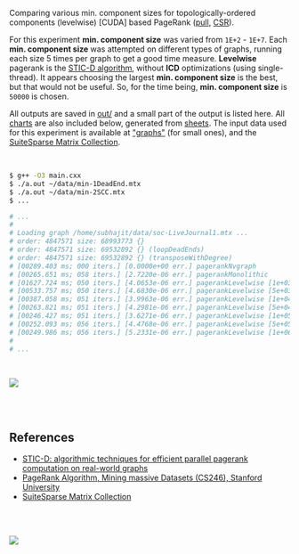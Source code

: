 Comparing various min. component sizes for topologically-ordered components
(levelwise) [CUDA] based PageRank ([pull], [CSR]).

For this experiment **min. component size** was varied from `1E+2` - `1E+7`.
Each **min. component size** was attempted on different types of graphs,
running each size 5 times per graph to get a good time measure. **Levelwise**
pagerank is the [STIC-D algorithm], without **ICD** optimizations (using
single-thread). It appears choosing the largest **min. component size**
is the best, but that would not be useful. So, for the time being,
**min. component size** is `50000` is chosen.

All outputs are saved in [out/](out/) and a small part of the output is listed
here. All [charts] are also included below, generated from [sheets]. The input
data used for this experiment is available at ["graphs"] (for small ones), and
the [SuiteSparse Matrix Collection].

<br>

```bash
$ g++ -O3 main.cxx
$ ./a.out ~/data/min-1DeadEnd.mtx
$ ./a.out ~/data/min-2SCC.mtx
$ ...

# ...
#
# Loading graph /home/subhajit/data/soc-LiveJournal1.mtx ...
# order: 4847571 size: 68993773 {}
# order: 4847571 size: 69532892 {} (loopDeadEnds)
# order: 4847571 size: 69532892 {} (transposeWithDegree)
# [00289.403 ms; 000 iters.] [0.0000e+00 err.] pagerankNvgraph
# [00265.651 ms; 058 iters.] [2.7220e-06 err.] pagerankMonolithic
# [01627.724 ms; 050 iters.] [4.0653e-06 err.] pagerankLevelwise [1e+03 min-compute-size]
# [00533.757 ms; 050 iters.] [4.6830e-06 err.] pagerankLevelwise [5e+03 min-compute-size]
# [00387.058 ms; 051 iters.] [3.9963e-06 err.] pagerankLevelwise [1e+04 min-compute-size]
# [00263.821 ms; 051 iters.] [4.2981e-06 err.] pagerankLevelwise [5e+04 min-compute-size]
# [00246.427 ms; 051 iters.] [3.6271e-06 err.] pagerankLevelwise [1e+05 min-compute-size]
# [00252.093 ms; 056 iters.] [4.4768e-06 err.] pagerankLevelwise [5e+05 min-compute-size]
# [00249.986 ms; 056 iters.] [5.2331e-06 err.] pagerankLevelwise [1e+06 min-compute-size]
#
# ...
```

<br>

[![](https://i.imgur.com/kohs9Ov.png)][sheets]

<br>
<br>


## References

- [STIC-D: algorithmic techniques for efficient parallel pagerank computation on real-world graphs][STIC-D algorithm]
- [PageRank Algorithm, Mining massive Datasets (CS246), Stanford University](http://snap.stanford.edu/class/cs246-videos-2019/lec9_190205-cs246-720.mp4)
- [SuiteSparse Matrix Collection]

<br>
<br>

[![](https://i.imgur.com/y1Q1Fzy.jpg)](https://www.youtube.com/watch?v=vbXTZlJ5fHU)

[SuiteSparse Matrix Collection]: https://suitesparse-collection-website.herokuapp.com
[STIC-D algorithm]: https://www.slideshare.net/SubhajitSahu/sticd-algorithmic-techniques-for-efficient-parallel-pagerank-computation-on-realworld-graphs
["graphs"]: https://github.com/puzzlef/graphs
[pull]: https://github.com/puzzlef/pagerank-push-vs-pull
[CSR]: https://github.com/puzzlef/pagerank-class-vs-csr
[charts]: https://photos.app.goo.gl/KzJK4wMtK9sJLRBWA
[sheets]: https://docs.google.com/spreadsheets/d/1AvibiNPO1pIC56ZMc16bRQ7E-afvvxGU2V_b7crgz0o/edit?usp=sharing

